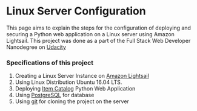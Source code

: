 # Linux Server Configuration

This page aims to explain the steps for the configuration of deploying and securing a Python web application on a Linux server using Amazon Lightsail. This project was done as a part of the Full Stack Web Developer Nanodegree on [Udacity](https://www.udacity.com/course/full-stack-web-developer-nanodegree--nd004)

### Specifications of this project

1. Creating a Linux Server Instance on [Amazon Lightsail](https://lightsail.aws.amazon.com/)
2. Using Linux Distribution Ubuntu 16.04 LTS.
3. Deploying [Item Catalog](https://github.com/dalia-maher/Item-Catalog) Python Web Application
4. Using [PostgreSQL](https://www.postgresql.org/) for database
5. Using [git](https://git-scm.com/) for cloning the project on the server
